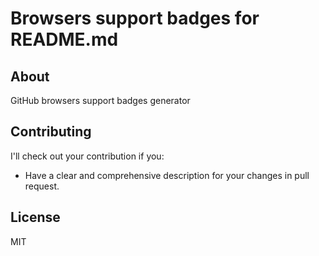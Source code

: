 # Browsers support badges for README.md

## About

GitHub browsers support badges generator

## Contributing

I'll check out your contribution if you:

* Have a clear and comprehensive description for your changes in pull request.

## License

MIT
